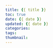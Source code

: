 ```yaml
---
title: {{ title }}
toc: true
date: {{ date }}
updated: {{ date }}
categories:
tags:
thumbnail:
---
```

